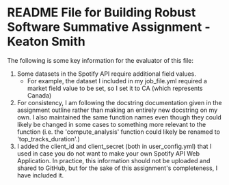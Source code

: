 # README File for Building Robust Software Summative Assignment - Keaton Smith

The following is some key information for the evaluator of this file:
1) Some datasets in the Spotify API require additional field values.
    - For example, the dataset I included in my job_file.yml required a market field value to be set, so I set it to CA (which represents Canada)
2) For consistency, I am following the docstring documentation given in the assignment outline rather than making an entirely new docstring on my own. I also maintained the same function names even though they could likely be changed in some cases to something more relevant to the function (i.e. the 'compute_analysis' function could likely be renamed to 'top_tracks_duration'.)
3) I added the client_id and client_secret (both in user_config.yml) that I used in case you do not want to make your own Spotify API Web Application. In practice, this information should not be uploaded and shared to GitHub, but for the sake of this assignment's completeness, I have included it.